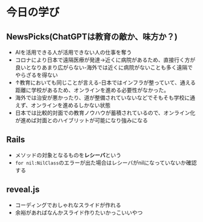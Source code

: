 # 今日の学び

## NewsPicks(ChatGPTは教育の敵か、味方か？)
- AIを活用できる人が活用できない人の仕事を奪う
- コロナにより日本で遠隔医療が発達→近くに病院があるため、直接行く方が良いとなりあまり広がらない-海外では近くに病院がないことも多く遠隔でやらざるを得ない
- ↑教育においても同じことが言える-日本ではインフラが整っていて、通える距離に学校があるため、オンラインを進める必要性がなかった。
- 海外では治安が悪かったり、道が整備されていないなどでそもそも学校に通えず、オンラインを進めるしかない状態
- 日本では比較的対面での教育ノウハウが蓄積されているので、オンライン化が進めば対面とのハイブリットが可能になり強みになる

## Rails 
- メソッドの対象となるものを**レシーバ**という
- `for nil:NilClass`のエラーが出た場合はレシーバがnilになっていないか確認する

## reveal.js
- コーディングでおしゃれなスライドが作れる
- 余裕があればなんかスライド作りたいかっこいいやつ